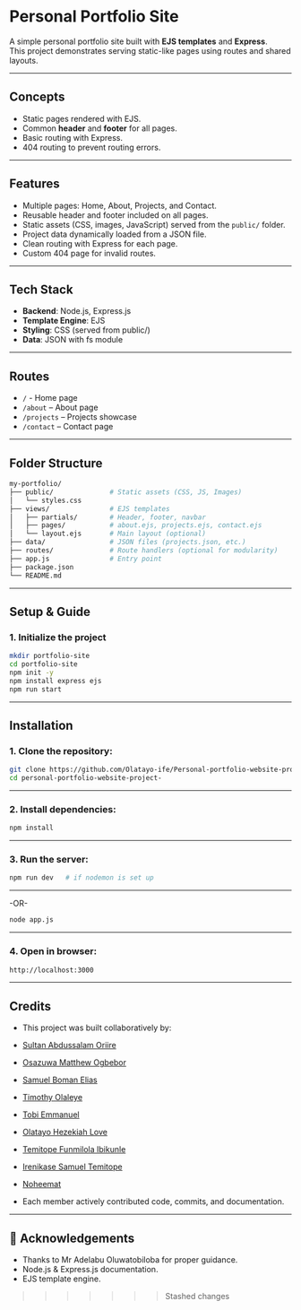 # Personal Portfolio Site

A simple personal portfolio site built with **EJS templates** and **Express**.  
This project demonstrates serving static-like pages using routes and shared layouts.

---

## Concepts
- Static pages rendered with EJS.
- Common **header** and **footer** for all pages.
- Basic routing with Express.
- 404 routing to prevent routing errors.

---

## Features
- Multiple pages: Home, About, Projects, and Contact.  
- Reusable header and footer included on all pages.  
- Static assets (CSS, images, JavaScript) served from the `public/` folder.  
- Project data dynamically loaded from a JSON file.  
- Clean routing with Express for each page.  
- Custom 404 page for invalid routes.  
  
---

## Tech Stack
- **Backend**: Node.js, Express.js
- **Template Engine**: EJS
- **Styling**: CSS (served from public/)
- **Data**: JSON with fs module

---

## Routes
- `/` - Home page
- `/about` – About page
- `/projects` – Projects showcase
- `/contact` – Contact page
  
---
## Folder Structure
```bash
my-portfolio/
├── public/              # Static assets (CSS, JS, Images)
│   └── styles.css
├── views/               # EJS templates
│   ├── partials/        # Header, footer, navbar
│   ├── pages/           # about.ejs, projects.ejs, contact.ejs
│   └── layout.ejs       # Main layout (optional)
├── data/                # JSON files (projects.json, etc.)
├── routes/              # Route handlers (optional for modularity)
├── app.js               # Entry point
├── package.json
└── README.md
```

---

## Setup & Guide

### 1. Initialize the project
```bash
mkdir portfolio-site
cd portfolio-site
npm init -y
npm install express ejs
npm run start
```

---

## Installation 
### 1. Clone the repository:
```bash
git clone https://github.com/Olatayo-ife/Personal-portfolio-website-project-.git
cd personal-portfolio-website-project-
```

---
### 2. Install dependencies:
```bash
npm install
```

---
### 3. Run the server:
```bash
npm run dev   # if nodemon is set up
```

---
-OR-

```bash
node app.js
```

---

### 4. Open in browser:
```bash
http://localhost:3000
```

---

## Credits
- This project was built collaboratively by:

- [Sultan Abdussalam Oriire](https://github.com/Abdussalam-Sultan) 
- [Osazuwa Matthew Ogbebor](https://github.com/osazuwamatthewogbebor) 
- [Samuel Boman Elias](https://github.com/Samuelboman)
- [Timothy Olaleye](https://github.com/Folarex10)
- [Tobi Emmanuel](https://github.com/Thobiy)
- [Olatayo Hezekiah Love](https://github.com/Olatayo-ife)
- [Temitope Funmilola Ibikunle](https://github.com/Temmyibk)
- [Irenikase Samuel Temitope](https://github.com/samuelire)
- [Noheemat](https://github.com/Tomzyglamstore)
  
- Each member actively contributed code, commits, and documentation.

---
## 🙌 Acknowledgements
- Thanks to Mr Adelabu Oluwatobiloba for proper guidance. 
- Node.js & Express.js documentation.  
- EJS template engine.  
>>>>>>> Stashed changes

